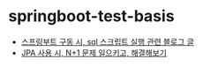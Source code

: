 # springboot-test-basis
* [스프링부트 구동 시, sql 스크립트 실행 관련 블로그 글](https://pasudo123.tistory.com/394?category=736619)
* [JPA 사용 시, N+1 문제 일으키고, 해결해보기](https://pasudo123.tistory.com/426?category=800610)
